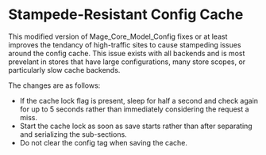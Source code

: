 Stampede-Resistant Config Cache
======

This modified version of Mage_Core_Model_Config fixes or at least improves the tendancy of high-traffic sites to cause stampeding issues around the config cache. This issue exists with all backends and is most prevelant in stores that have large configurations, many store scopes, or particularly slow cache backends.

The changes are as follows:

* If the cache lock flag is present, sleep for half a second and check again for up to 5 seconds rather than immediately considering the request a miss.
* Start the cache lock as soon as save starts rather than after separating and serializing the sub-sections.
* Do not clear the config tag when saving the cache.